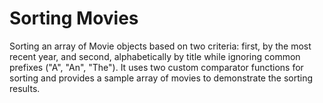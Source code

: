 # Sorting Movies

Sorting an array of Movie objects based on two criteria: first, by the most recent year, and second, alphabetically by title while ignoring common prefixes ("A", "An", "The"). It uses two custom comparator functions for sorting and provides a sample array of movies to demonstrate the sorting results.